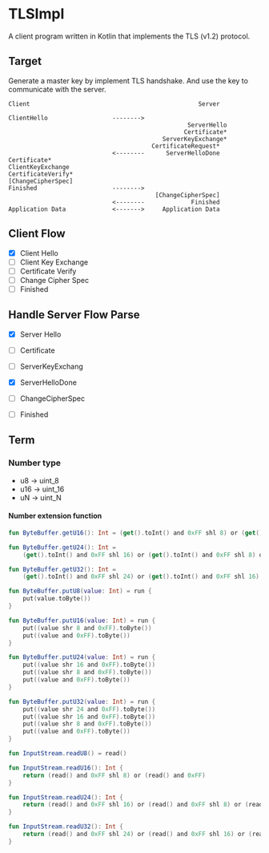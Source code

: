 # TLSImpl

A client program written in Kotlin that implements the TLS (v1.2) protocol.

## Target

Generate a master key by implement TLS handshake. And use the key to communicate with the server.

```
Client                                               Server

ClientHello                  -------->
                                                  ServerHello
                                                 Certificate*
                                           ServerKeyExchange*
                                        CertificateRequest*
                             <--------      ServerHelloDone
Certificate*
ClientKeyExchange
CertificateVerify*
[ChangeCipherSpec]
Finished                     -------->
                                         [ChangeCipherSpec]
                             <--------             Finished
Application Data             <------->     Application Data
```

## Client Flow

- [x] Client Hello
- [ ] Client Key Exchange
- [ ] Certificate Verify
- [ ] Change Cipher Spec
- [ ] Finished

## Handle Server Flow Parse

- [x] Server Hello
- [ ] Certificate
- [ ] ServerKeyExchang
- [x] ServerHelloDone
- [ ] ChangeCipherSpec
- [ ] Finished


## Term

### Number type

- u8 -> uint_8
- u16 -> uint_16
- uN -> uint_N

#### Number extension function

```kotlin
fun ByteBuffer.getU16(): Int = (get().toInt() and 0xFF shl 8) or (get().toInt() and 0xFF)

fun ByteBuffer.getU24(): Int =
    (get().toInt() and 0xFF shl 16) or (get().toInt() and 0xFF shl 8) or (get().toInt() and 0xFF)

fun ByteBuffer.getU32(): Int =
    (get().toInt() and 0xFF shl 24) or (get().toInt() and 0xFF shl 16) or (get().toInt() and 0xFF shl 8) or (get().toInt() and 0xFF)

fun ByteBuffer.putU8(value: Int) = run {
    put(value.toByte())
}

fun ByteBuffer.putU16(value: Int) = run {
    put((value shr 8 and 0xFF).toByte())
    put((value and 0xFF).toByte())
}

fun ByteBuffer.putU24(value: Int) = run {
    put((value shr 16 and 0xFF).toByte())
    put((value shr 8 and 0xFF).toByte())
    put((value and 0xFF).toByte())
}

fun ByteBuffer.putU32(value: Int) = run {
    put((value shr 24 and 0xFF).toByte())
    put((value shr 16 and 0xFF).toByte())
    put((value shr 8 and 0xFF).toByte())
    put((value and 0xFF).toByte())
}

fun InputStream.readU8() = read()

fun InputStream.readU16(): Int {
    return (read() and 0xFF shl 8) or (read() and 0xFF)
}

fun InputStream.readU24(): Int {
    return (read() and 0xFF shl 16) or (read() and 0xFF shl 8) or (read() and 0xFF)
}

fun InputStream.readU32(): Int {
    return (read() and 0xFF shl 24) or (read() and 0xFF shl 16) or (read() and 0xFF shl 8) or (read() and 0xFF)
}
```